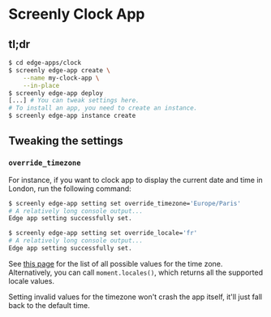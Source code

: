 # Screenly Clock App

## tl;dr

```bash
$ cd edge-apps/clock
$ screenly edge-app create \
    --name my-clock-app \
    --in-place
$ screenly edge-app deploy
[...] # You can tweak settings here.
# To install an app, you need to create an instance.
$ screenly edge-app instance create
```

## Tweaking the settings

### `override_timezone`

For instance, if you want to clock app to display the current date and time in London,
run the following command:

```bash
$ screenly edge-app setting set override_timezone='Europe/Paris'
# A relatively long console output...
Edge app setting successfully set.

$ screenly edge-app setting set override_locale='fr'
# A relatively long console output...
Edge app setting successfully set.
```

See [this page](https://momentjs.com/) for the list of all possible values for the time zone.
Alternatively, you can call `moment.locales()`, which returns all the supported locale values.

Setting invalid values for the timezone won't crash the app itself, it'll just fall back to the default time.
